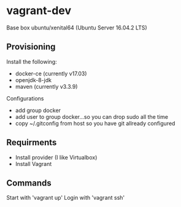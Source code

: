 # vagrant-dev
Base box ubuntu/xenital64 (Ubuntu Server 16.04.2 LTS)

## Provisioning

Install the following:
* docker-ce (currently v17.03)
* openjdk-8-jdk
* maven (currently v3.3.9)

Configurations
* add group docker
* add user to group docker...so you can drop sudo all the time
* copy ~/.gitconfig from host so you have git allready configured

## Requirments
* Install provider (I like Virtualbox)
* Install Vagrant

## Commands
Start with 'vagrant up'
Login with 'vagrant ssh'

